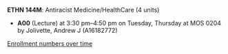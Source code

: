 **ETHN 144M**: Antiracist Medicine/HealthCare (4 units)

- **A00** (Lecture) at 3:30 pm–4:50 pm on Tuesday, Thursday at MOS 0204 by Jolivette, Andrew J (A16182772)

[Enrollment numbers over time](./ETHN144M.tsv)
